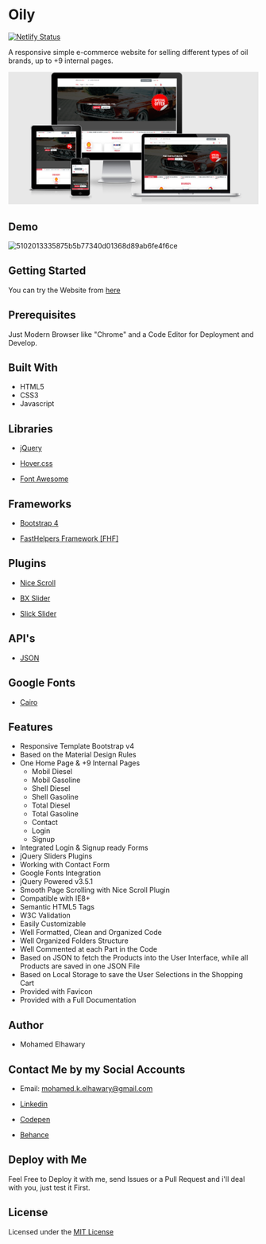 # Oily

[![Netlify Status](https://api.netlify.com/api/v1/badges/1ef409ff-4e71-4eac-9eca-112f4bd52a34/deploy-status)](https://app.netlify.com/sites/oily/deploys)

A responsive simple e-commerce website for selling different types of oil brands, up to +9 internal pages.

![Screenshot](mockup.png) 
 
## Demo
 
![5102013335875b5b77340d01368d89ab6fe4f6ce](https://user-images.githubusercontent.com/69651552/100522863-a3fbe200-31b4-11eb-89c8-c1ca61671adf.gif)


## Getting Started

You can try the Website from [here](https://oily.netlify.app/)

## Prerequisites

Just Modern Browser like "Chrome" and a Code Editor for Deployment and Develop.  

## Built With

* HTML5
* CSS3
* Javascript 

## Libraries  

* [jQuery](https://jquery.com/)

* [Hover.css](https://ianlunn.github.io/Hover/)

* [Font Awesome](https://fontawesome.com/)  
  
## Frameworks 

* [Bootstrap 4](https://getbootstrap.com/)

* [FastHelpers Framework [FHF]](https://github.com/Mohamed-Elhawary/fasthelpers-framework-fhf)

## Plugins 

* [Nice Scroll](https://nicescroll.areaaperta.com/)

* [BX Slider](https://bxslider.com/)

* [Slick Slider](https://kenwheeler.github.io/slick/)

## API's

* [JSON](https://www.json.org/json-en.html) 

## Google Fonts  

* [Cairo](https://fonts.google.com/specimen/Cairo) 

## Features  

* Responsive Template Bootstrap v4
* Based on the Material Design Rules
* One Home Page & +9 Internal Pages
    - Mobil Diesel
    - Mobil Gasoline
    - Shell Diesel
    - Shell Gasoline
    - Total Diesel
    - Total Gasoline
    - Contact
    - Login
    - Signup
* Integrated Login & Signup ready Forms
* jQuery Sliders Plugins 
* Working with Contact Form
* Google Fonts Integration
* jQuery Powered v3.5.1
* Smooth Page Scrolling with Nice Scroll Plugin
* Compatible with IE8+
* Semantic HTML5 Tags
* W3C Validation
* Easily Customizable 
* Well Formatted, Clean and Organized Code
* Well Organized Folders Structure
* Well Commented at each Part in the Code
* Based on JSON to fetch the Products into the User Interface, while all Products are saved in one JSON File
* Based on Local Storage to save the User Selections in the Shopping Cart
* Provided with Favicon
* Provided with a Full Documentation

## Author

* Mohamed Elhawary  

## Contact Me by my Social Accounts

* Email: mohamed.k.elhawary@gmail.com  

* [Linkedin](https://www.linkedin.com/in/mohamed-elhawary14/)

* [Codepen](https://codepen.io/Mohamed-ElHawary)

* [Behance](https://www.behance.net/mohamed-elhawary14)

## Deploy with Me

Feel Free to Deploy it with me, send Issues or a Pull Request and i'll deal with you, just test it First.

## License

Licensed under the [MIT License](LICENSE)